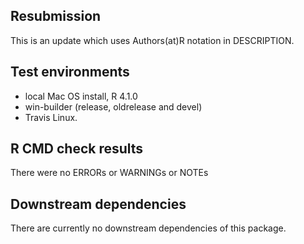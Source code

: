 ## Resubmission
This is an update which uses Authors(at)R notation in DESCRIPTION.

## Test environments
* local Mac OS install, R 4.1.0
* win-builder (release, oldrelease and devel)
* Travis Linux.

## R CMD check results
There were no ERRORs or WARNINGs or NOTEs

## Downstream dependencies
There are currently no downstream dependencies of this package.
